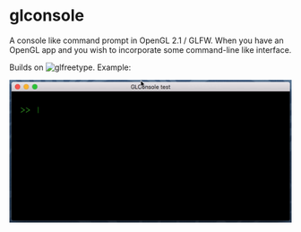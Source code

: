 # glconsole
A console like command prompt in OpenGL 2.1 / GLFW. When you have an OpenGL app and you wish to incorporate some command-line like interface.

Builds on ![glfreetype](https://github.com/benhj/glfreetype). Example:

![Example](https://github.com/benhj/glconsole/blob/master/GLConsole_demo.gif)
